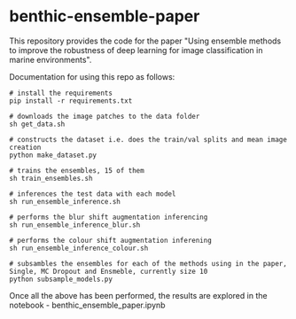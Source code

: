 # benthic-ensemble-paper

This repository provides the code for the paper "Using ensemble methods to improve the robustness of deep learning for image classification in marine environments".

Documentation for using this repo as follows:

```
# install the requirements
pip install -r requirements.txt

# downloads the image patches to the data folder
sh get_data.sh

# constructs the dataset i.e. does the train/val splits and mean image creation
python make_dataset.py

# trains the ensembles, 15 of them
sh train_ensembles.sh

# inferences the test data with each model
sh run_ensemble_inference.sh

# performs the blur shift augmentation inferencing
sh run_ensemble_inference_blur.sh

# performs the colour shift augmentation inferening
sh run_ensemble_inference_colour.sh

# subsambles the ensembles for each of the methods using in the paper, Single, MC Dropout and Ensmeble, currently size 10
python subsample_models.py

```

Once all the above has been performed, the results are explored in the notebook - benthic_ensemble_paper.ipynb 
